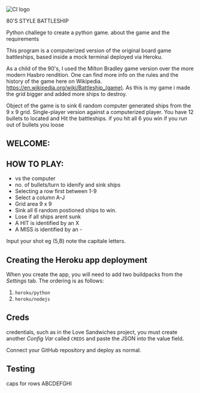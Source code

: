 ![CI logo](https://codeinstitute.s3.amazonaws.com/fullstack/ci_logo_small.png)

80'S STYLE BATTLESHIP

Python challege to create a python game.
about the game and the requirements

This program is a computerized version of the original board game battleships, based inside a mock terminal deployed via Heroku.

As a child of the 90's, I used the Milton Bradley game version over the more modern Hasbro rendition. One can find more info on the rules and the history of the game here on Wikipedia. https://en.wikipedia.org/wiki/Battleship_(game). As this is my game i made the grid bigger and added more ships to destroy.

Object of the game is to sink 6 random computer generated ships from the 9 x 9 grid.
Single-player version against a computerized player.
You have 12 bullets to located and Hit the battleships.
if you hit all 6 you win 
if you run out of bullets you loose 

## WELCOME:

## HOW TO PLAY:
- vs the computer
- no. of bullets/turn to idenify and sink ships
- Selecting a row first between 1-9
- Select a column A-J
- Grid area 9 x 9
- Sink all 6 random postioned ships to win.
- Lose if all ships arent sunk 
- A HIT is identified by an X 
- A MISS is identified by an -


Input your shot eg (5,B) note the capitale letters.



## Creating the Heroku app deployment

When you create the app, you will need to add two buildpacks from the _Settings_ tab. The ordering is as follows:

1. `heroku/python`
2. `heroku/nodejs`

## Creds
credentials, such as in the Love Sandwiches project, you must create another _Config Var_ called `CREDS` and paste the JSON into the value field.

Connect your GitHub repository and deploy as normal.

## Testing 
caps for rows ABCDEFGHI